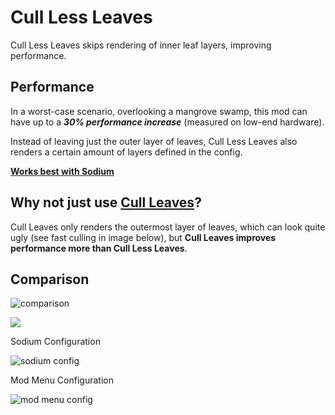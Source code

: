 # Cull Less Leaves

Cull Less Leaves skips rendering of inner leaf layers, improving performance.

## Performance 

In a worst-case scenario, overlooking a mangrove swamp, this mod can
have up to a _**30% performance increase**_ (measured on low-end hardware).

Instead of leaving just the outer layer of leaves, Cull Less Leaves also renders a certain amount
of layers defined in the config.

**[Works best with Sodium](https://modrinth.com/mod/sodium)**

## Why not just use [Cull Leaves](https://www.curseforge.com/minecraft/mc-mods/cull-leaves)?

Cull Leaves only renders the outermost layer of leaves, which can look
quite ugly (see fast culling in image below), but **Cull Leaves improves
performance more than Cull Less Leaves**.

## Comparison

![comparison](https://i.imgur.com/yMUQxMX.png)

[![](https://www.bisecthosting.com/partners/custom-banners/08bbd3ff-5c0d-4480-8738-de0f070a04dd.png)](https://bisecthosting.com/xander)

Sodium Configuration

![sodium config](https://i.imgur.com/JE0uJ99.png)

Mod Menu Configuration

![mod menu config](https://i.imgur.com/RYNVj3b.png)

